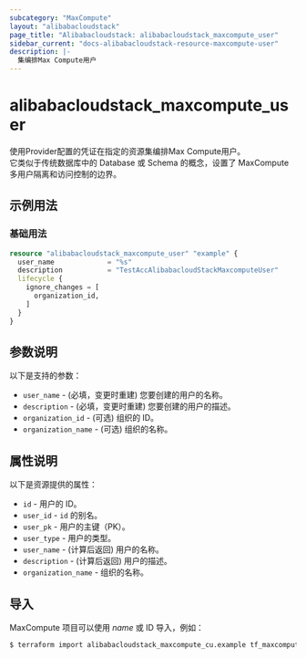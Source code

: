 ```yaml
---
subcategory: "MaxCompute"
layout: "alibabacloudstack"
page_title: "Alibabacloudstack: alibabacloudstack_maxcompute_user"
sidebar_current: "docs-alibabacloudstack-resource-maxcompute-user"
description: |-
  集编排Max Compute用户
---
```


# alibabacloudstack_maxcompute_user

使用Provider配置的凭证在指定的资源集编排Max Compute用户。  
它类似于传统数据库中的 Database 或 Schema 的概念，设置了 MaxCompute 多用户隔离和访问控制的边界。

## 示例用法

### 基础用法

```terraform
resource "alibabacloudstack_maxcompute_user" "example" {
  user_name             = "%s"
  description           = "TestAccAlibabacloudStackMaxcomputeUser"
  lifecycle {
    ignore_changes = [
      organization_id,
    ]
  }
}
```

## 参数说明

以下是支持的参数：  
* `user_name` - (必填，变更时重建) 您要创建的用户的名称。  
* `description` - (必填，变更时重建) 您要创建的用户的描述。  
* `organization_id` - (可选) 组织的 ID。  
* `organization_name` - (可选) 组织的名称。

## 属性说明

以下是资源提供的属性：  
* `id` - 用户的 ID。  
* `user_id` - `id` 的别名。  
* `user_pk` - 用户的主键（PK）。  
* `user_type` - 用户的类型。  
* `user_name` - (计算后返回) 用户的名称。  
* `description` - (计算后返回) 用户的描述。  
* `organization_name` - 组织的名称。

## 导入

MaxCompute 项目可以使用 *name* 或 ID 导入，例如：

```bash
$ terraform import alibabacloudstack_maxcompute_cu.example tf_maxcompute_cu
```